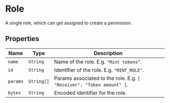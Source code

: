 # Role

A single role, which can get assigned to create a permission.

## Properties

| Name     | Type       | Description                                                           |
| -------- | ---------- | --------------------------------------------------------------------- |
| `name`   | `String`   | Name of the role. E.g. `"Mint tokens"`.                               |
| `id`     | `String`   | Identifier of the role. E.g. `"MINT_ROLE"`.                           |
| `params` | `String[]` | Params associated to the role. E.g. `[ "Receiver", "Token amount" ]`. |
| `bytes`  | `String`   | Encoded identifier for the role.                                      |
